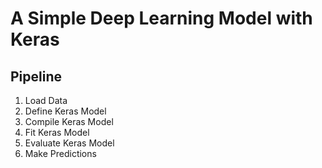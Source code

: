 # A Simple Deep Learning Model with Keras

## Pipeline

1. Load Data <br>
2. Define Keras Model<br>
3. Compile Keras Model<br>
4. Fit Keras Model<br>
5. Evaluate Keras Model<br>
6. Make Predictions
